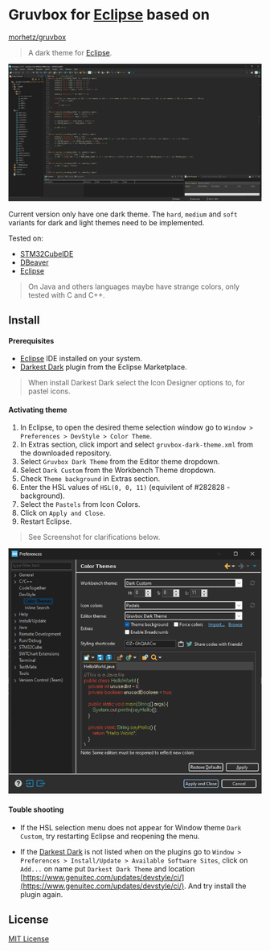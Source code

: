 # Gruvbox for [Eclipse](https://www.eclipse.org/) based on
[morhetz/gruvbox](https://github.com/morhetz/gruvbox)

> A dark theme for [Eclipse](https://www.eclipse.org/).

![Eclipse Configuration](./img/screenshot.png)

Current version only have one dark theme. The `hard`, `medium` and `soft`
variants for dark and light themes need to be implemented.

Tested on:

- [STM32CubeIDE](https://www.st.com/en/development-tools/stm32cubeide.html)
- [DBeaver](https://dbeaver.io/)
- [Eclipse](https://www.eclipse.org/)

> On Java and others languages maybe have strange colors, only tested with C
and C++.

## Install

#### Prerequisites

- [Eclipse](https://www.eclipse.org/) IDE installed on your system.
- [Darkest Dark](https://marketplace.eclipse.org/content/darkest-dark-theme-devstyle)
plugin from the Eclipse Marketplace.

> When install Darkest Dark select the Icon Designer options to, for pastel
icons.

#### Activating theme

1. In Eclipse, to open the desired theme selection window go to
`Window > Preferences > DevStyle > Color Theme`.
2. In Extras section, click import and select `gruvbox-dark-theme.xml` from the
downloaded repository.
3. Select `Gruvbox Dark Theme` from the Editor theme dropdown.
4. Select `Dark Custom` from the Workbench Theme dropdown.
5. Check `Theme background` in Extras section.
6. Enter the HSL values of `HSL(0, 0, 11)` (equivilent of #282828 - background).
8. Select the `Pastels` from Icon Colors.
9. Click on `Apply and Close`.
10. Restart Eclipse.

> See Screenshot for clarifications below.

![Eclipse Configuration](./img/consiguration.png)

#### Touble shooting

- If the HSL selection menu does not appear for Window theme `Dark Custom`,
try restarting Eclipse and reopening the menu.

- If the [Darkest Dark](https://marketplace.eclipse.org/content/darkest-dark-theme-devstyle)
is not listed when on the plugins go to `Window > Preferences > Install/Update > Available Software Sites`,
click on `Add...` on name put `Darkest Dark Theme` and location [https://www.genuitec.com/updates/devstyle/ci/](https://www.genuitec.com/updates/devstyle/ci/).
And try install the plugin again.

## License

[MIT License](./LICENSE)
